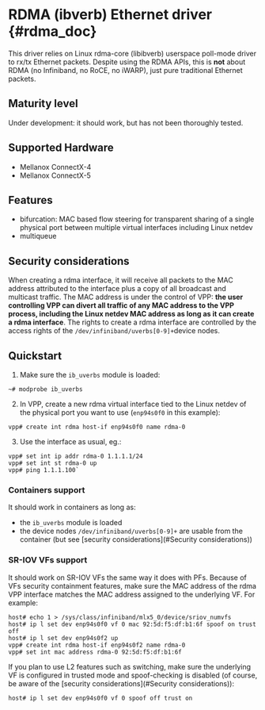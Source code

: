 # RDMA (ibverb) Ethernet driver {#rdma_doc}

This driver relies on Linux rdma-core (libibverb) userspace poll-mode driver
to rx/tx Ethernet packets. Despite using the RDMA APIs, this is **not** about
RDMA (no Infiniband, no RoCE, no iWARP), just pure traditional Ethernet
packets.

## Maturity level
Under development: it should work, but has not been thoroughly tested.

## Supported Hardware
 - Mellanox ConnectX-4
 - Mellanox ConnectX-5

## Features
 - bifurcation: MAC based flow steering for transparent sharing of a single
physical port between multiple virtual interfaces including Linux netdev
 - multiqueue

## Security considerations
When creating a rdma interface, it will receive all packets to the MAC address
attributed to the interface plus a copy of all broadcast and multicast
traffic.
The MAC address is under the control of VPP: **the user controlling VPP can
divert all traffic of any MAC address to the VPP process, including the Linux
netdev MAC address as long as it can create a rdma interface**.
The rights to create a rdma interface are controlled by the access rights of
the `/dev/infiniband/uverbs[0-9]+`device nodes.

## Quickstart
1. Make sure the `ib_uverbs` module is loaded:
```
~# modprobe ib_uverbs
```
2. In VPP, create a new rdma virtual interface tied to the Linux netdev of the
physical port you want to use (`enp94s0f0` in this example):
```
vpp# create int rdma host-if enp94s0f0 name rdma-0
```
3. Use the interface as usual, eg.:
```
vpp# set int ip addr rdma-0 1.1.1.1/24
vpp# set int st rdma-0 up
vpp# ping 1.1.1.100`
```

### Containers support
It should work in containers as long as:
 - the `ib_uverbs` module is loaded
 - the device nodes `/dev/infiniband/uverbs[0-9]+` are usable from the
   container (but see [security considerations](#Security considerations))

### SR-IOV VFs support
It should work on SR-IOV VFs the same way it does with PFs. Because of VFs
security containment features, make sure the MAC address of the rdma VPP
interface matches the MAC address assigned to the underlying VF.
For example:
```
host# echo 1 > /sys/class/infiniband/mlx5_0/device/sriov_numvfs
host# ip l set dev enp94s0f0 vf 0 mac 92:5d:f5:df:b1:6f spoof on trust off
host# ip l set dev enp94s0f2 up
vpp# create int rdma host-if enp94s0f2 name rdma-0
vpp# set int mac address rdma-0 92:5d:f5:df:b1:6f
```
If you plan to use L2 features such as switching, make sure the underlying
VF is configured in trusted mode and spoof-checking is disabled (of course, be
aware of the [security considerations](#Security considerations)):
```
host# ip l set dev enp94s0f0 vf 0 spoof off trust on
```
